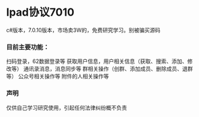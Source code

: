 # Ipad协议7010

c#版本，7.0.10版本，市场卖3W的，免费研究学习。别被骗买源码

### 目前主要功能：

扫码登录，62数据登录等
获取用户信息，用户相关信息（获取、搜索、添加、修改等）
通讯录消息，消息同步等
群相关操作（创群、添加成员、删除成员、退群等）
公众号相关操作等
附件的人相关操作等

### 声明

仅供自己学习研究使用，引起任何法律纠纷概不负责

